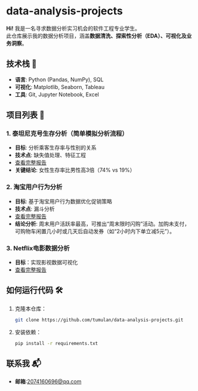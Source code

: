 # data-analysis-projects

**Hi!** 我是一名寻求数据分析实习机会的软件工程专业学生。  
此仓库展示我的数据分析项目，涵盖**数据清洗、探索性分析（EDA）、可视化及业务洞察**。

## 技术栈 🔧
- **语言**: Python (Pandas, NumPy), SQL
- **可视化**: Matplotlib, Seaborn, Tableau
- **工具**: Git, Jupyter Notebook, Excel

## 项目列表 🚀

### 1. 泰坦尼克号生存分析（简单模拟分析流程）
- **目标**: 分析乘客生存率与性别的关系
- **技术点**: 缺失值处理、特征工程
- [查看完整报告](泰坦尼克号生存分析/分析报告.ipynb)
- **关键结论**: 女性生存率比男性高3倍（74% vs 19%）

### 2. 淘宝用户行为分析
- **目标**: 基于淘宝用户行为数据优化促销策略
- **技术点**: 漏斗分析
- [查看完整报告](淘宝用户行为分析/淘宝用户行为分析.ipynb)
- **结论分析**: 周末用户活跃率最高，可推出“周末限时闪购”活动。加购未支付，可购物车闲置几小时或几天后自动发券（如“2小时内下单立减5元”）。
### 3. Netflix电影数据分析
- **目标**：实现影视数据可视化
- [查看完整报告](Netflix电影数据/Netflix影片数据分析.ipynb)
## 如何运行代码 🛠️
1. 克隆本仓库：
   ```bash
   git clone https://github.com/tumulan/data-analysis-projects.git
   ```
2. 安装依赖：
   ```bash
   pip install -r requirements.txt
   ```

## 联系我 📬
- **邮箱**:2074160696@qq.com
